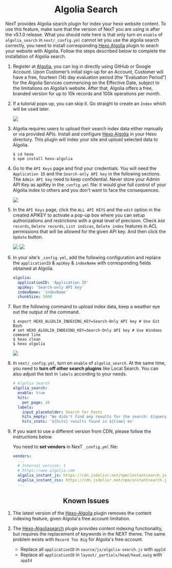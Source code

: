 <h1 align="center">Algolia Search</h1>

NexT provides Algolia search plugin for index your hexo website content. To use this feature, make sure that the version of NexT you are using is after the v5.1.0 release. What you should note here is that only turn on `enable` of `algolia_search` in `next/_config.yml` cannot let you use the algolia search correctly, you need to install corresponding [Hexo Algolia](https://github.com/oncletom/hexo-algolia) plugin to seach your website with Algolia. Follow the steps described below to complete the installation of Algolia search.

1. Register at [Algolia](https://www.algolia.com/), you can log in directly using GitHub or Google Account. Upon Customer’s initial sign-up for an Account, Customer will have a free, fourteen (14) day evaluation period (the “Evaluation Period”) for the Algolia Services commencing on the Effective Date, subject to the limitations on Algolia’s website. After that, Algolia offers a free, branded version for up to 10k records and 100k operations per month.

1. If a tutorial pops up, you can skip it. Go straight to create an `Index` which will be used later.

   ![](http://theme-next.iissnan.com/uploads/algolia/algolia-step-2.png)

1. Algolia requires users to upload their search index data either manually or via provided APIs. Install and configure [Hexo Algolia](https://github.com/oncletom/hexo-algolia) in your Hexo directory. This plugin will index your site and upload selected data to Algolia.

   ```
   $ cd hexo
   $ npm install hexo-algolia
   ```

1. Go to the `API Keys` page and find your credentials. You will need the `Application ID` and the `Search-only API key` in the following sections. The `Admin API key` need to keep confidential. Never store your Admin API Key as apiKey in the`_config.yml` file: it would give full control of your Algolia index to others and you don't want to face the consequences.

   ![](https://user-images.githubusercontent.com/8521181/35479066-64e35aec-0428-11e8-91f9-1ec3afa45c5c.png)

1. In the `API Keys` page, click the `ALL API KEYS` and the `edit` option in the created APIKEY to activate a pop-up box where you can setup authorizations and restrictions with a great level of precision. Check `Add records`, `Delete records`, `List indices`, `Delete index` features in ACL permissions that will be allowed for the given API key. And then click the `Update` button.

   ![](https://user-images.githubusercontent.com/8521181/35479064-611aa0b4-0428-11e8-85a1-cfb449b486ec.png) ![](https://user-images.githubusercontent.com/8521181/35479084-d4f7ac02-0428-11e8-95a6-c4e3b1bef47b.png)

1. In your site's `_config.yml`, add the following configuration and replace the `applicationID` & `apiKey` & `indexName` with corresponding fields obtained at Algolia.

   ```yml
   algolia:
     applicationID: 'Application ID'
     apiKey: 'Search-only API key'
     indexName: 'indexName'
     chunkSize: 5000
   ```

1. Run the following command to upload index data, keep a weather eye out the output of the command.

   ```
   $ export HEXO_ALGOLIA_INDEXING_KEY=Search-Only API key # Use Git Bash
   # set HEXO_ALGOLIA_INDEXING_KEY=Search-Only API key # Use Windows command line
   $ hexo clean
   $ hexo algolia
   ```

   ![](http://theme-next.iissnan.com/uploads/algolia/algolia-step-4.png)

1. In `next/_config.yml`, turn on `enable` of `algolia_search`. At the same time, you need to **turn off other search plugins** like Local Search. You can also adjust the text in `labels` according to your needs.

   ```yml
   # Algolia Search
   algolia_search:
     enable: true
     hits:
       per_page: 10
     labels:
       input_placeholder: Search for Posts
       hits_empty: "We didn't find any results for the search: ${query}"
       hits_stats: '${hits} results found in ${time} ms'
   ```

1. If you want to use a different version from CDN, please follow the instructions below.

   You need to **set vendors** in NexT `_config.yml` file:

   ```yml
   vendors:
     ...
     # Internal version: 1
     # https://www.algolia.com
     algolia_instant_js: https://cdn.jsdelivr.net/npm/instantsearch.js@2.4.1/dist/instantsearch.js
     algolia_instant_css: https://cdn.jsdelivr.net/npm/instantsearch.js@2.4.1/dist/instantsearch.min.css
     ...
   ```

<h2 align="center">Known Issues</h2>

1. The latest version of the [Hexo-Algolia](https://github.com/oncletom/hexo-algolia) plugin removes the content indexing feature, given Algolia's free account limitation.

1. The [Hexo-Algoliasearch](https://github.com/LouisBarranqueiro/hexo-algoliasearch) plugin provides content indexing functionality, but requires the replacement of keywords in the NEXT theme. The same problem exists with `Record Too Big` for Algolia's free account.
   - Replace all `applicationID` in `source/js/algolia-search.js` with `appId`
   - Replace all `applicationID` in `layout/_partials/head/head.swig` with `appId`
